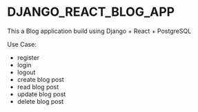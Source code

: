 # DJANGO_REACT_BLOG_APP

This a Blog application build using Django + React + PostgreSQL

Use Case:
  - register
  - login
  - logout
  - create blog post
  - read blog post
  - update blog post
  - delete blog post

